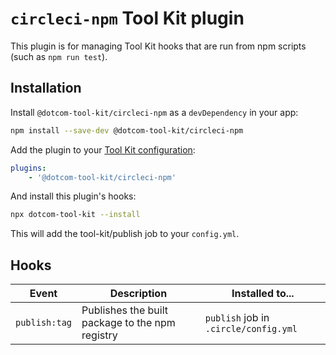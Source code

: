 # `circleci-npm` Tool Kit plugin

This plugin is for managing Tool Kit hooks that are run from npm scripts (such as `npm run test`).

## Installation

Install `@dotcom-tool-kit/circleci-npm` as a `devDependency` in your app:

```sh
npm install --save-dev @dotcom-tool-kit/circleci-npm
```

Add the plugin to your [Tool Kit configuration](https://github.com/financial-times/dotcom-tool-kit/blob/main/readme.md#configuration):

```yaml
plugins:
	- '@dotcom-tool-kit/circleci-npm'
```

And install this plugin's hooks:

```sh
npx dotcom-tool-kit --install
```

This will add the tool-kit/publish job to your `config.yml`.

## Hooks

| Event | Description | Installed to...|
|-|-|-|
| `publish:tag` | Publishes the built package to the npm registry | `publish` job in `.circle/config.yml`  |

